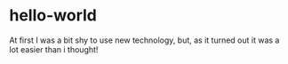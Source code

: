 # hello-world
At first I was a bit shy to use new technology, but, as it turned out it was a lot easier than i thought!
